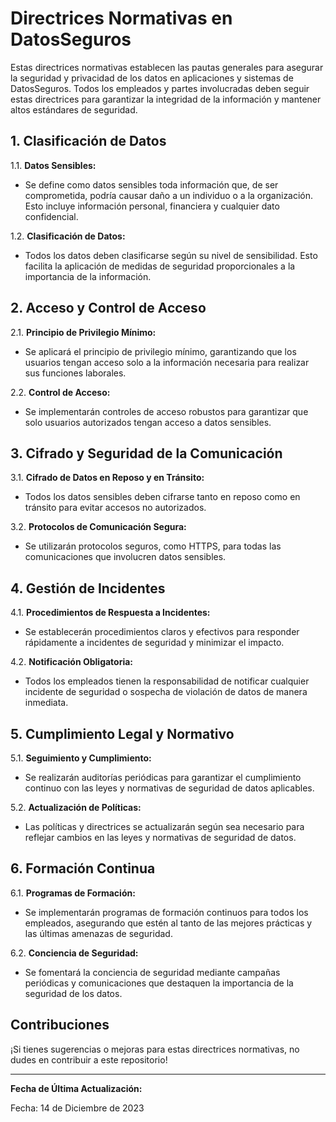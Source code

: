 # Directrices Normativas en DatosSeguros

Estas directrices normativas establecen las pautas generales para asegurar la seguridad y privacidad de los datos en aplicaciones y sistemas de DatosSeguros. Todos los empleados y partes involucradas deben seguir estas directrices para garantizar la integridad de la información y mantener altos estándares de seguridad.

## 1. Clasificación de Datos

1.1. **Datos Sensibles:**
   - Se define como datos sensibles toda información que, de ser comprometida, podría causar daño a un individuo o a la organización. Esto incluye información personal, financiera y cualquier dato confidencial.

1.2. **Clasificación de Datos:**
   - Todos los datos deben clasificarse según su nivel de sensibilidad. Esto facilita la aplicación de medidas de seguridad proporcionales a la importancia de la información.

## 2. Acceso y Control de Acceso

2.1. **Principio de Privilegio Mínimo:**
   - Se aplicará el principio de privilegio mínimo, garantizando que los usuarios tengan acceso solo a la información necesaria para realizar sus funciones laborales.

2.2. **Control de Acceso:**
   - Se implementarán controles de acceso robustos para garantizar que solo usuarios autorizados tengan acceso a datos sensibles.

## 3. Cifrado y Seguridad de la Comunicación

3.1. **Cifrado de Datos en Reposo y en Tránsito:**
   - Todos los datos sensibles deben cifrarse tanto en reposo como en tránsito para evitar accesos no autorizados.

3.2. **Protocolos de Comunicación Segura:**
   - Se utilizarán protocolos seguros, como HTTPS, para todas las comunicaciones que involucren datos sensibles.

## 4. Gestión de Incidentes

4.1. **Procedimientos de Respuesta a Incidentes:**
   - Se establecerán procedimientos claros y efectivos para responder rápidamente a incidentes de seguridad y minimizar el impacto.

4.2. **Notificación Obligatoria:**
   - Todos los empleados tienen la responsabilidad de notificar cualquier incidente de seguridad o sospecha de violación de datos de manera inmediata.

## 5. Cumplimiento Legal y Normativo

5.1. **Seguimiento y Cumplimiento:**
   - Se realizarán auditorías periódicas para garantizar el cumplimiento continuo con las leyes y normativas de seguridad de datos aplicables.

5.2. **Actualización de Políticas:**
   - Las políticas y directrices se actualizarán según sea necesario para reflejar cambios en las leyes y normativas de seguridad de datos.

## 6. Formación Continua

6.1. **Programas de Formación:**
   - Se implementarán programas de formación continuos para todos los empleados, asegurando que estén al tanto de las mejores prácticas y las últimas amenazas de seguridad.

6.2. **Conciencia de Seguridad:**
   - Se fomentará la conciencia de seguridad mediante campañas periódicas y comunicaciones que destaquen la importancia de la seguridad de los datos.

## Contribuciones

¡Si tienes sugerencias o mejoras para estas directrices normativas, no dudes en contribuir a este repositorio!

---

**Fecha de Última Actualización:**
   
Fecha: 14 de Diciembre de 2023

